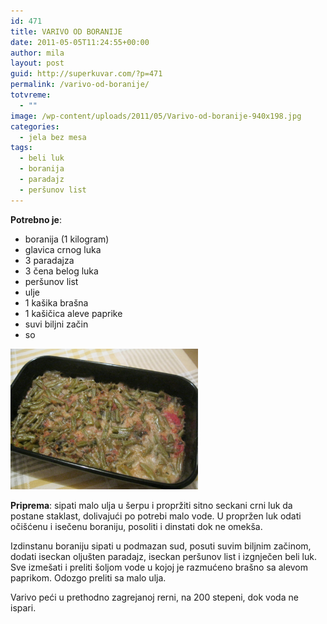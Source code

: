 ```yaml
---
id: 471
title: VARIVO OD BORANIJE
date: 2011-05-05T11:24:55+00:00
author: mila
layout: post
guid: http://superkuvar.com/?p=471
permalink: /varivo-od-boranije/
totvreme:
  - ""
image: /wp-content/uploads/2011/05/Varivo-od-boranije-940x198.jpg
categories:
  - jela bez mesa
tags:
  - beli luk
  - boranija
  - paradajz
  - peršunov list
---
```

**Potrebno je**:

  * boranija (1 kilogram)
  * glavica crnog luka
  * 3 paradajza
  * 3 čena belog luka
  * peršunov list
  * ulje
  * 1 kašika brašna
  * 1 kašičica aleve paprike
  * suvi biljni začin
  * so

<img class="alignnone size-medium wp-image-2575" title="Varivo od boranije" src="/wp-content/uploads/2011/05/Varivo-od-boranije-1024x768.jpg" alt="" width="300" height="225" /> 

**Priprema**: sipati malo ulja u šerpu i propržiti sitno seckani crni luk da postane staklast, dolivajući po potrebi malo vode. U propržen luk odati očišćenu i isečenu boraniju, posoliti i dinstati dok ne omekša.

Izdinstanu boraniju sipati u podmazan sud, posuti suvim biljnim začinom, dodati iseckan oljušten paradajz, iseckan peršunov list i izgnječen beli luk. Sve izmešati i preliti šoljom vode u kojoj je razmućeno brašno sa alevom paprikom. Odozgo preliti sa malo ulja.

Varivo peći u prethodno zagrejanoj rerni, na 200 stepeni, dok voda ne ispari.